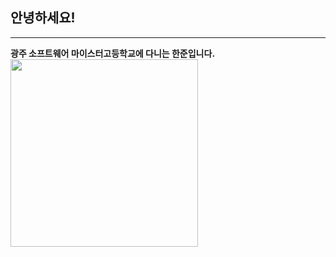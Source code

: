 ## 안녕하세요!
----
__광주 소프트웨어 마이스터고등학교에 다니는 한준입니다.__<br>
<img src="https://user-images.githubusercontent.com/106512781/171752543-55e6af9d-e5e8-471a-8c78-8a192ea8c59f.jpg" width="300">
